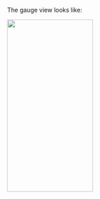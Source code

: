 The gauge view looks like:

<img src="https://github.com/user-attachments/assets/974640ed-12ab-4e18-8aaa-d61650ec7333" width="200" height="400" align="center"/>

